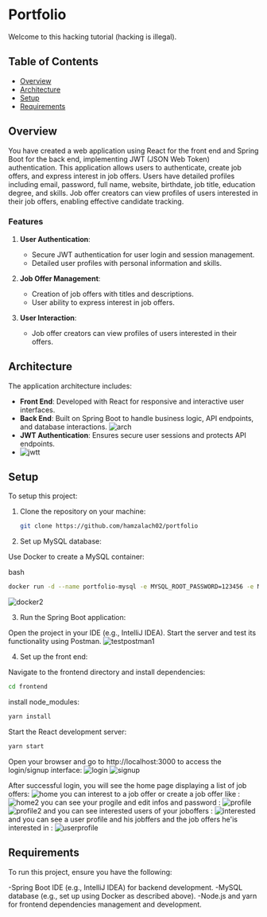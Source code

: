 # Portfolio

Welcome to this hacking tutorial (hacking is illegal).

## Table of Contents
- [Overview](#overview)
- [Architecture](#architecture)
- [Setup](#setup)
- [Requirements](#requirements)

## Overview

You have created a web application using React for the front end and Spring Boot for the back end, implementing JWT (JSON Web Token) authentication. This application allows users to authenticate, create job offers, and express interest in job offers. Users have detailed profiles including email, password, full name, website, birthdate, job title, education degree, and skills. Job offer creators can view profiles of users interested in their job offers, enabling effective candidate tracking.

### Features

1. **User Authentication**:
   - Secure JWT authentication for user login and session management.
   - Detailed user profiles with personal information and skills.

2. **Job Offer Management**:
   - Creation of job offers with titles and descriptions.
   - User ability to express interest in job offers.

3. **User Interaction**:
   - Job offer creators can view profiles of users interested in their offers.

## Architecture

The application architecture includes:

- **Front End**: Developed with React for responsive and interactive user interfaces.
- **Back End**: Built on Spring Boot to handle business logic, API endpoints, and database interactions.
![arch](https://github.com/hamzalach02/portfolio/assets/121760220/e58ca6a4-ed7c-472c-8bb0-74610a136f45)
- **JWT Authentication**: Ensures secure user sessions and protects API endpoints.
- ![jwtt](https://github.com/hamzalach02/portfolio/assets/121760220/cf4e29d5-6361-41a1-8ecd-4c7b86f17a9a)


## Setup

To setup this project:

1. Clone the repository on your machine:
   ```bash
   git clone https://github.com/hamzalach02/portfolio
   ```
2. Set up MySQL database:

Use Docker to create a MySQL container:

bash
```bash
docker run -d --name portfolio-mysql -e MYSQL_ROOT_PASSWORD=123456 -e MYSQL_DATABASE=portfolio -p 3306:3306 mysql:8.0
```
![docker2](https://github.com/hamzalach02/portfolio/assets/121760220/f1340a69-62b2-478f-9820-1df285673da8)


3. Run the Spring Boot application:

Open the project in your IDE (e.g., IntelliJ IDEA).
Start the server and test its functionality using Postman.
![testpostman1](https://github.com/hamzalach02/portfolio/assets/121760220/a85dd29e-9fa1-4f71-a45e-0afaf69b0ce5)


4. Set up the front end:

Navigate to the frontend directory and install dependencies:

````bash
cd frontend
````

install node_modules:
````bash
yarn install
````

Start the React development server:

````bash
yarn start
````


Open your browser and go to http://localhost:3000 to access the login/signup interface:
![login](https://github.com/hamzalach02/portfolio/assets/121760220/341b6495-8193-4a6a-bab0-4894af7c4dbf)
![signup](https://github.com/hamzalach02/portfolio/assets/121760220/8666b89f-8e95-4c70-80c6-ba985ad42f88)

After successful login, you will see the home page displaying a list of job offers:
![home](https://github.com/hamzalach02/portfolio/assets/121760220/27591b1c-71d1-4e4f-9ef1-6c6e16ecaac4)
you can interest to a job offer or create a job offer like : 
![home2](https://github.com/hamzalach02/portfolio/assets/121760220/f3299fd0-5cf4-4f9c-b911-e6ae1db9fa44)
you can see your progile and edit infos and password : 
![profile](https://github.com/hamzalach02/portfolio/assets/121760220/2ea06f93-844a-46d6-ada2-2e36595f4238)
![profile2](https://github.com/hamzalach02/portfolio/assets/121760220/7d216142-69a8-4826-87c5-69b994f2b8df)
and you can see interested users of your joboffers : 
![interested](https://github.com/hamzalach02/portfolio/assets/121760220/7755c49a-dbb6-4158-852e-3caae0be8dc4)
and you can see a user profile and his jobffers and the job offers he'is interested in : 
![userprofile](https://github.com/hamzalach02/portfolio/assets/121760220/098a02a6-77fa-48ac-8d2a-a2718da0c176)



## Requirements
To run this project, ensure you have the following:

-Spring Boot IDE (e.g., IntelliJ IDEA) for backend development.
-MySQL database (e.g., set up using Docker as described above).
-Node.js and yarn for frontend dependencies management and development.
